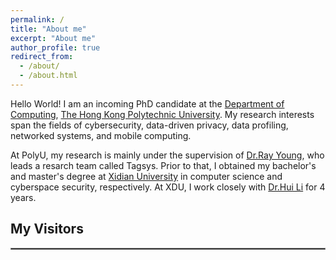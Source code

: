 ```yaml
---
permalink: /
title: "About me"
excerpt: "About me"
author_profile: true
redirect_from: 
  - /about/
  - /about.html
---
```


Hello World! I am an incoming PhD candidate at the [Department of Computing](https://www.comp.polyu.edu.hk/), [The Hong Kong Polytechnic University](https://www.polyu.edu.hk/). My research interests span the fields of cybersecurity, data-driven privacy, data profiling, networked systems, and mobile computing.

At PolyU, my research is mainly under the supervision of [Dr.Ray Young](https://www4.comp.polyu.edu.hk/~csyanglei/#/pages/profile/about), who leads a resarch team called Tagsys. Prior to that, I obtained my bachelor's and master's degree at [Xidian University](https://en.xidian.edu.cn/) in computer science and cyberspace security, respectively. At XDU, I work closely with [Dr.Hui Li](https://lihuixidian.github.io/) for 4 years.


## My Visitors

<body>
  <script type="text/javascript" id="clustrmaps" src="//clustrmaps.com/map_v2.js?d=uras3cw-U9x7XCcsoAUyYux21_dvQyxiW4jc1Myfcnc&cl=ffffff&w=a"></script>
</body>

<hr style="border:1px solid gray"/> 
